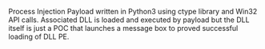 Process Injection Payload written in Python3 using ctype library and Win32 API calls. Associated DLL is loaded and executed by payload but the DLL itself is just a POC that launches a message box to proved successful loading of DLL PE.
